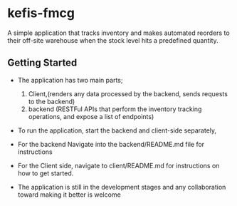 # kefis-fmcg
A simple application that tracks inventory and makes automated reorders to their off-site warehouse when the stock level hits a predefined quantity.
## Getting Started
- The application has two main parts;
  1. Client,(renders any data processed by the backend, sends requests to the backend)
  2. backend (RESTFul APIs that perform the inventory tracking operations, and expose a list of endpoints)

- To run the application, start the backend and client-side separately,
- For the backend Navigate into the backend/README.md file for instructions
- For the Client side, navigate to client/README.md for instructions on how to get started.
- The application is still in the development stages and any collaboration toward making it better is welcome
